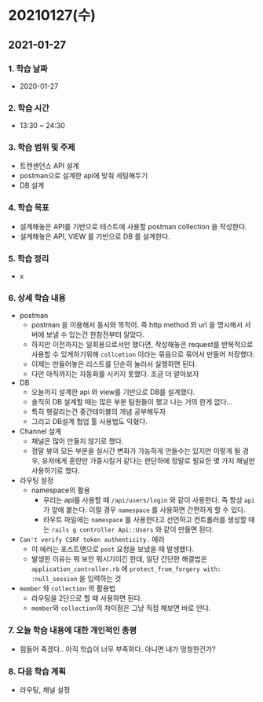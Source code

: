 # 20210127\(수\)

## 2021-01-27

### 1. 학습 날짜

* 2020-01-27

### 2. 학습 시간

* 13:30 ~ 24:30

### 3. 학습 범위 및 주제

* 트렌센던스 API 설계
* postman으로 설계한 api에 맞춰 세팅해두기
* DB 설계

### 4. 학습 목표

* 설계해놓은 API를 기반으로 테스트에 사용할 postman collection 을 작성한다.
* 설계해놓은 API, VIEW 를 기반으로 DB 를 설계한다.

### 5. 학습 정리

* x

### 6. 상세 학습 내용

* postman
  * postman 을 이용해서 동사와 목적어. 즉 http method 와 url 을 명시해서 서버에 보낼 수 있는건 한참전부터 알았다.
  * 하지만 이전까지는 일회용으로서만 했다면, 작성해놓은 request를 반복적으로 사용할 수 있게하기위해 `collcetion` 이라는 묶음으로 묶어서 만들어 저장했다.
  * 이제는 만들어놓은 리스트를 단순히 눌러서 실행하면 된다.
  * 다만 아직까지는 자동화를 시키지 못했다. 조금 더 알아보자
* DB
  * 오늘까지 설계한 api 와 view를 기반으로 DB를 설계했다.
  * 솔직히 DB 설계할 때는 많은 부분 팀원들이 했고 나는 거의 한게 없다...
  * 특히 헷갈리는건 중간테이블의 개념 공부해두자
  * 그리고 DB설계 협업 툴 사용법도 익혔다. 
* Channel 설계
  * 채널은 많이 만들지 않기로 했다.
  * 정말 뷰의 모든 부분을 실시간 변화가 가능하게 만들수는 있지만 이렇게 될 경우, 유저에게 혼란만 가중시킬거 같다는 판단하에 정말로 필요한 몇 가지 채널만 사용하기로 했다.
* 라우팅 설정
  * namespace의 활용
    * 우리는 api를 사용할 때 `/api/users/login` 와 같이 사용한다. 즉 항상 `api` 가 앞에 붙는다. 이럴 경우 `namespace` 를 사용하면 간편하게 할 수 있다.
    * 라우트 파일에는 `namespace` 를 사용한다고 선언하고 컨트롤러를 생성할 때는 `rails g controller Api::Users` 와 같이 만들면 된다.
* `Can't verify CSRF token authenticity.` 에러
  * 이 에러는 포스트맨으로 `post` 요청을 보냈을 때 발생했다.
  * 발생한 이유는 뭐 보안 뭐시기이긴 한데, 일단 간단한 해결법은 `application_controller.rb` 에 `protect_from_forgery with: :null_session` 을 입력하는 것
* `member` 와 `collection` 의 활용법
  * 라우팅을 2단으로 할 때 사용하면 된다.
  * `member`와 `collection`의 차이점은 그냥 직접 해보면 바로 안다.

### 7. 오늘 학습 내용에 대한 개인적인 총평

* 힘들어 죽겠다.. 아직 학습이 너무 부족하다. 아니면 내가 멍청한건가?

### 8. 다음 학습 계획

* 라우팅, 채널 설정

